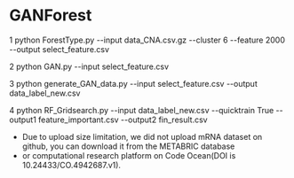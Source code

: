 # GANForest


1 python ForestType.py --input data_CNA.csv.gz --cluster 6 --feature 2000 --output select_feature.csv

2 python GAN.py --input select_feature.csv

3 python generate_GAN_data.py --input select_feature.csv --output data_label_new.csv

4 python RF_Gridsearch.py --input data_label_new.csv --quicktrain True --output1 feature_important.csv --output2 fin_result.csv

* Due to upload size limitation, we did not upload mRNA dataset on github, you can download it from the METABRIC database 
* or computational research platform on Code Ocean(DOI is 10.24433/CO.4942687.v1).
